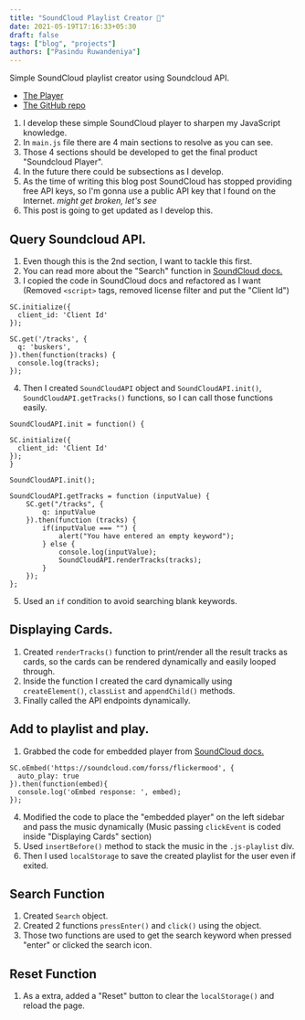 ```yaml
---
title: "SoundCloud Playlist Creator 🎵"
date: 2021-05-19T17:16:33+05:30
draft: false
tags: ["blog", "projects"]
authors: ["Pasindu Ruwandeniya"]
---
```


Simple SoundCloud playlist creator using Soundcloud API.

 - [The Player](https://go.pasindujr.me/sc)
 - [The GitHub repo](https://github.com/pasindujr/soundcloud-player)

1. I develop these simple SoundCloud player to sharpen my JavaScript knowledge.
2. In `main.js` file there are 4 main sections to resolve as you can see.
3. Those 4 sections should be developed to get the final product "Soundcloud Player".
4. In the future there could be subsections as I develop.
5. As the time of writing this blog post SoundCloud has stopped providing free API keys, so I'm gonna use a public API key that I found on the Internet. *might get broken, let's see*
5. This post is going to get updated as I develop this.

## Query Soundcloud API.

1. Even though this is the 2nd section, I want to tackle this first.
2. You can read more about the "Search" function in [SoundCloud docs.](https://developers.soundcloud.com/docs/api/guide#search) 
3. I copied the code in SoundCloud docs and refactored as I want (Removed `<script>` tags, removed license filter and put the "Client Id")
```
SC.initialize({
  client_id: 'Client Id'
});

SC.get('/tracks', {
  q: 'buskers',
}).then(function(tracks) {
  console.log(tracks);
});
```
4. Then I created `SoundCloudAPI` object and `SoundCloudAPI.init()`, `SoundCloudAPI.getTracks()` functions, so I can call those functions easily.
```
SoundCloudAPI.init = function() {
  
SC.initialize({
  client_id: 'Client Id'
});
}

SoundCloudAPI.init();

SoundCloudAPI.getTracks = function (inputValue) {
	SC.get("/tracks", {
		q: inputValue
	}).then(function (tracks) {
		if(inputValue === "") {
			alert("You have entered an empty keyword");
		} else {
			console.log(inputValue);
			SoundCloudAPI.renderTracks(tracks);
		}
	});
};
```
5. Used an `if` condition to avoid searching blank keywords.

## Displaying Cards.

1. Created `renderTracks()` function to print/render all the result tracks as cards, so the cards can be rendered dynamically and easily looped through.
2. Inside the function I created the card dynamically using `createElement()`, `classList` and `appendChild()` methods.
3. Finally called the API endpoints dynamically.

## Add to playlist and play.

1. Grabbed the code for embedded player from [SoundCloud docs.](https://developers.soundcloud.com/docs/api/sdks#embedding)
```
SC.oEmbed('https://soundcloud.com/forss/flickermood', {
  auto_play: true
}).then(function(embed){
  console.log('oEmbed response: ', embed);
});
```
4. Modified the code to place the "embedded player" on the left sidebar and pass the music dynamically (Music passing `clickEvent` is coded inside "Displaying Cards" section)
5. Used `insertBefore()` method to stack the music in the `.js-playlist` div.
6. Then I used `localStorage` to save the created playlist for the user even if exited.

## Search Function

1. Created `Search` object.
2. Created 2 functions `pressEnter()` and `click()` using the object.
3. Those two functions are used to get the search keyword when pressed "enter" or clicked the search icon.

## Reset Function

1. As a extra, added a "Reset" button to clear the `localStorage()` and reload the page.

